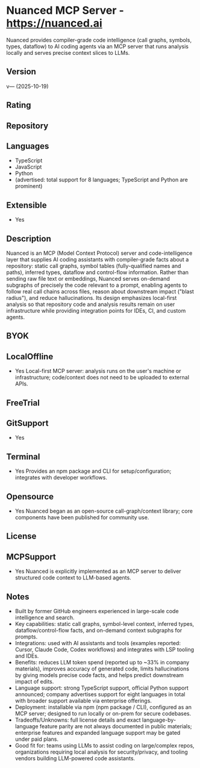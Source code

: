 # Nuanced MCP Server - https://nuanced.ai
Nuanced provides compiler-grade code intelligence (call graphs, symbols, types, dataflow) to AI coding agents via an MCP server that runs analysis locally and serves precise context slices to LLMs.

## Version
v— (2025-10-19)

## Rating


## Repository


## Languages
- TypeScript
- JavaScript
- Python
- (advertised: total support for 8 languages; TypeScript and Python are prominent)

## Extensible
- Yes

## Description
Nuanced is an MCP (Model Context Protocol) server and code-intelligence layer that supplies AI coding assistants with compiler-grade facts about a repository: static call graphs, symbol tables (fully-qualified names and paths), inferred types, dataflow and control-flow information. Rather than sending raw file text or embeddings, Nuanced serves on-demand subgraphs of precisely the code relevant to a prompt, enabling agents to follow real call chains across files, reason about downstream impact ("blast radius"), and reduce hallucinations. Its design emphasizes local-first analysis so that repository code and analysis results remain on user infrastructure while providing integration points for IDEs, CI, and custom agents.

## BYOK


## LocalOffline
- Yes
  Local-first MCP server: analysis runs on the user's machine or infrastructure; code/context does not need to be uploaded to external APIs.

## FreeTrial

## GitSupport
- Yes

## Terminal
- Yes
  Provides an npm package and CLI for setup/configuration; integrates with developer workflows.

## Opensource
- Yes
  Nuanced began as an open-source call-graph/context library; core components have been published for community use.

## License


## MCPSupport
- Yes
  Nuanced is explicitly implemented as an MCP server to deliver structured code context to LLM-based agents.

## Notes
- Built by former GitHub engineers experienced in large-scale code intelligence and search.
- Key capabilities: static call graphs, symbol-level context, inferred types, dataflow/control-flow facts, and on-demand context subgraphs for prompts.
- Integrations: used with AI assistants and tools (examples reported: Cursor, Claude Code, Codex workflows) and integrates with LSP tooling and IDEs.
- Benefits: reduces LLM token spend (reported up to ~33% in company materials), improves accuracy of generated code, limits hallucinations by giving models precise code facts, and helps predict downstream impact of edits.
- Language support: strong TypeScript support, official Python support announced; company advertises support for eight languages in total with broader support available via enterprise offerings.
- Deployment: installable via npm (npm package / CLI), configured as an MCP server; designed to run locally or on-prem for secure codebases.
- Tradeoffs/Unknowns: full license details and exact language-by-language feature parity are not always documented in public materials; enterprise features and expanded language support may be gated under paid plans.
- Good fit for: teams using LLMs to assist coding on large/complex repos, organizations requiring local analysis for security/privacy, and tooling vendors building LLM-powered code assistants.

